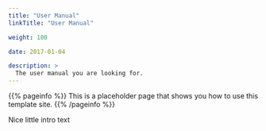 ```yaml
---
title: "User Manual"
linkTitle: "User Manual"

weight: 100

date: 2017-01-04

description: >
  The user manual you are looking for.
---
```


{{% pageinfo %}}
This is a placeholder page that shows you how to use this template site.
{{% /pageinfo %}}

Nice little intro text

